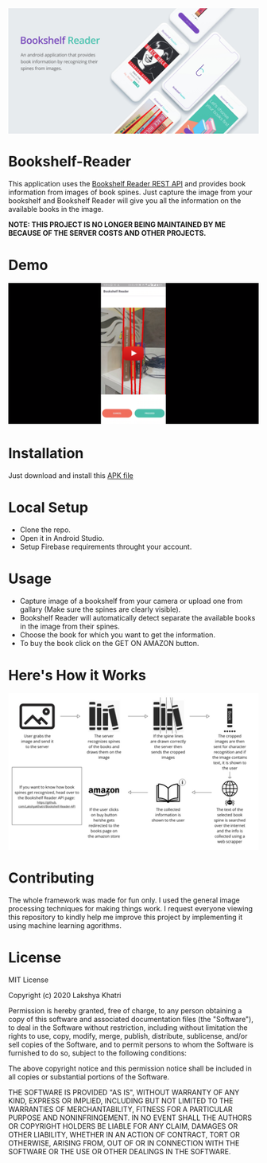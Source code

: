 <img src="assets/Bookshelf_mockup_ios.jpg" alt="Bookshelf Reader Mockup" align="center">

# Bookshelf-Reader
This application uses the [Bookshelf Reader REST API](https://github.com/LakshyaKhatri/Bookshelf-Reader-API) and provides book information from images of book spines. Just capture the image from your bookshelf and Bookshelf Reader will give you all the information on the available books in the image.


**NOTE: THIS PROJECT IS NO LONGER BEING MAINTAINED BY ME BECAUSE OF THE SERVER COSTS AND OTHER PROJECTS.**

# Demo

[![Bookshelf Reader Demo](assets/youtube_thumbnail.png)](https://youtu.be/Z8DrP5x00hI)
# Installation
Just download and install this [APK file](./app-debug.apk)

# Local Setup
 - Clone the repo.
 - Open it in Android Studio.
 - Setup Firebase requirements throught your account.

# Usage
* Capture image of a bookshelf from your camera or upload one from gallary (Make sure the spines are clearly visible).
* Bookshelf Reader will automatically detect separate the available books in the image from their spines. 
* Choose the book for which you want to get the information.
* To buy the book click on the GET ON AMAZON button.

# Here's How it Works
<img src="assets/working.jpg" alt="Bookshelf Reader Working" align="center">

# Contributing
The whole framework was made for fun only. I used the general image processing techniques for making things work. I request everyone viewing this repository to kindly help me improve this project by implementing it using machine learning agorithms.

# License
MIT License

Copyright (c) 2020 Lakshya Khatri

Permission is hereby granted, free of charge, to any person obtaining a copy
of this software and associated documentation files (the "Software"), to deal
in the Software without restriction, including without limitation the rights
to use, copy, modify, merge, publish, distribute, sublicense, and/or sell
copies of the Software, and to permit persons to whom the Software is
furnished to do so, subject to the following conditions:

The above copyright notice and this permission notice shall be included in all
copies or substantial portions of the Software.

THE SOFTWARE IS PROVIDED "AS IS", WITHOUT WARRANTY OF ANY KIND, EXPRESS OR
IMPLIED, INCLUDING BUT NOT LIMITED TO THE WARRANTIES OF MERCHANTABILITY,
FITNESS FOR A PARTICULAR PURPOSE AND NONINFRINGEMENT. IN NO EVENT SHALL THE
AUTHORS OR COPYRIGHT HOLDERS BE LIABLE FOR ANY CLAIM, DAMAGES OR OTHER
LIABILITY, WHETHER IN AN ACTION OF CONTRACT, TORT OR OTHERWISE, ARISING FROM,
OUT OF OR IN CONNECTION WITH THE SOFTWARE OR THE USE OR OTHER DEALINGS IN THE
SOFTWARE.
